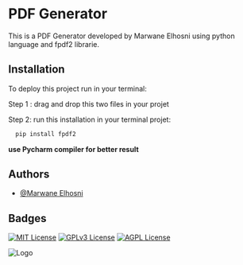 
# PDF Generator

This is a PDF Generator developed by Marwane Elhosni using python language and fpdf2 librarie.


## Installation


To deploy this project run in your terminal:

Step 1 : drag and drop this two files in your projet

Step 2: run this installation in your terminal projet:
```bash
  pip install fpdf2
```

__use Pycharm compiler for better result__


## Authors

- [@Marwane Elhosni](https://github.com/theelh)


## Badges


[![MIT License](https://img.shields.io/badge/License-MIT-green.svg)](https://choosealicense.com/licenses/mit/)
[![GPLv3 License](https://img.shields.io/badge/License-GPL%20v3-yellow.svg)](https://opensource.org/licenses/)
[![AGPL License](https://img.shields.io/badge/license-AGPL-blue.svg)](http://www.gnu.org/licenses/agpl-3.0)


![Logo]([https://logos-world.net/wp-content/uploads/2021/10/Python-Logo-700x394.png])

